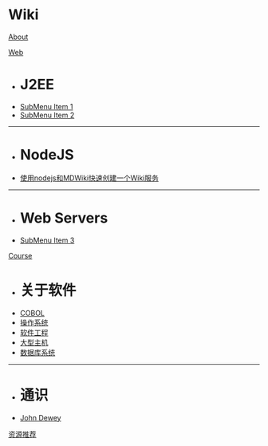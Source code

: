 # Wiki
[About](index.md)

[Web]()

  * # J2EE
  * [SubMenu Item 1](subitem1.md)
  * [SubMenu Item 2](subitem2.md)
  - - - -
  * # NodeJS
  * [使用nodejs和MDWiki快速创建一个Wiki服务](subitem3.md)
  - - - -
  * # Web Servers
  * [SubMenu Item 3](subitem3.md)

[Course]()

  * # 关于软件
  * [COBOL](course/cobol.md)
  * [操作系统](course/os.md)
  * [软件工程](course/software.md)
  * [大型主机](course/mainframe.md)
  * [数据库系统](course/dbs.md)
  - - - -
  * # 通识
  * [John Dewey](course/john_dewey.md)


[资源推荐](resources.md)